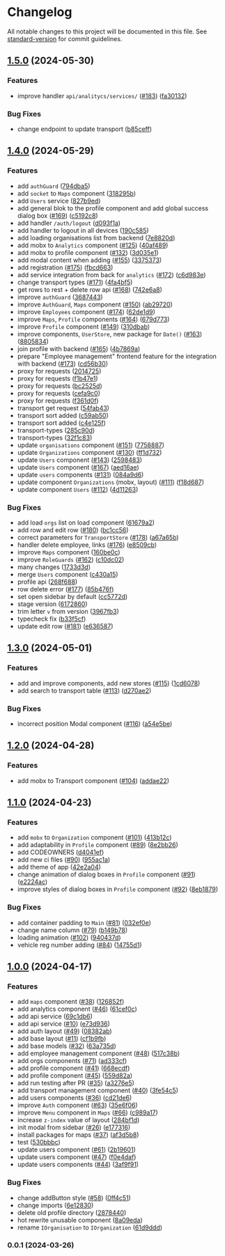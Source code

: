 # Changelog

All notable changes to this project will be documented in this file. See [standard-version](https://github.com/conventional-changelog/standard-version) for commit guidelines.

## [1.5.0](https://github.com/routelink/client/compare/v1.4.0...v1.5.0) (2024-05-30)


### Features

* improve handler `api/analitycs/services/` ([#183](https://github.com/routelink/client/issues/183)) ([fa30132](https://github.com/routelink/client/commit/fa301321c66380f2cecee251fdd0fe1e78a6f821))


### Bug Fixes

* change endpoint to update transport ([b85ceff](https://github.com/routelink/client/commit/b85cefff7eee09e38381a57de4108650e24756b0))

## [1.4.0](https://github.com/routelink/client/compare/v1.3.0...v1.4.0) (2024-05-29)

### Features

- add `authGuard` ([794dba5](https://github.com/routelink/client/commit/794dba556104f4bb2e6bbc7453ef1d38a84fd55a))
- add `socket` to `Maps` component ([318295b](https://github.com/routelink/client/commit/318295b6fc40763ec956ee364894070e2019ea4b))
- add `Users` service ([827b9ed](https://github.com/routelink/client/commit/827b9ed37a1533a7ea32345ceb3595dbd25d126c))
- add general blok to the profile component and add global success dialog box ([#169](https://github.com/routelink/client/issues/169)) ([c5192c8](https://github.com/routelink/client/commit/c5192c84ca3338b9b9ea002e290405694e58c1a6))
- add handler `/auth/logout` ([d093f1a](https://github.com/routelink/client/commit/d093f1a66661be037c6d5c80f05c8d94cb9a19c9))
- add handler to logout in all devices ([190c585](https://github.com/routelink/client/commit/190c585579b79566b560bf3cfa35acefae6bde81))
- add loading organisations list from backend ([7e8820d](https://github.com/routelink/client/commit/7e8820d43ab8d6bed5c064eaea78ada65930aa0b))
- add mobx to `Analytics` component ([#125](https://github.com/routelink/client/issues/125)) ([40af489](https://github.com/routelink/client/commit/40af489e1d222fb48921a39de3393de1d64f725c))
- add mobx to profile component ([#132](https://github.com/routelink/client/issues/132)) ([3d035e1](https://github.com/routelink/client/commit/3d035e1b2cf8e8536cb4e60033f5eb45d6c79ab6))
- add modal content when adding ([#155](https://github.com/routelink/client/issues/155)) ([3375373](https://github.com/routelink/client/commit/3375373eb428a64ee971701960cbcb34e8f4d9f3))
- add registration ([#175](https://github.com/routelink/client/issues/175)) ([fbcd663](https://github.com/routelink/client/commit/fbcd66366c31877f4e3f35fcfceee44be47049fb))
- add service integration from back for `analytics` ([#172](https://github.com/routelink/client/issues/172)) ([c6d983e](https://github.com/routelink/client/commit/c6d983ee323d7f85ffcd8cd40a5b543bab347497))
- change transport types ([#171](https://github.com/routelink/client/issues/171)) ([4fa4bf5](https://github.com/routelink/client/commit/4fa4bf54c45df694175d500b319638c3892f9725))
- get rows to rest + delete row api ([#168](https://github.com/routelink/client/issues/168)) ([742e6a8](https://github.com/routelink/client/commit/742e6a843412ab9a7813986969b03debc78889dd))
- improve `authGuard` ([3687443](https://github.com/routelink/client/commit/3687443360d71c9a283282a860d6387e34995791))
- improve `AuthGuard`, `Maps` component ([#150](https://github.com/routelink/client/issues/150)) ([ab29720](https://github.com/routelink/client/commit/ab2972018c36b8c7cb0b825ace0a3ea9b4a79a67))
- improve `Employees` component ([#174](https://github.com/routelink/client/issues/174)) ([62de1d9](https://github.com/routelink/client/commit/62de1d94ee6f02868cf0f58d9d2d5826e65f529d))
- improve `Maps`, `Profile` components ([#164](https://github.com/routelink/client/issues/164)) ([679d773](https://github.com/routelink/client/commit/679d773642bf80d7210be866e81c3abece3ed568))
- improve `Profile` component ([#149](https://github.com/routelink/client/issues/149)) ([310dbab](https://github.com/routelink/client/commit/310dbab3bf0f886c041c1d05bdec6647946c36bd))
- improve components, `UserStore`, new package for `Date()` ([#163](https://github.com/routelink/client/issues/163)) ([8805834](https://github.com/routelink/client/commit/8805834b77c1b72d1971e267d7d673880a4cba18))
- join profile with backend ([#165](https://github.com/routelink/client/issues/165)) ([4b7869a](https://github.com/routelink/client/commit/4b7869aa920a1d939b7bd54e99bc138bdaa527da))
- prepare "Employee management" frontend feature for the integration with backend ([#173](https://github.com/routelink/client/issues/173)) ([cd56b30](https://github.com/routelink/client/commit/cd56b30d99297045ae9cdcfc935bb5bda0a41d24))
- proxy for requests ([2014725](https://github.com/routelink/client/commit/2014725d044bba10f9ef490fd4288752cf4d48dc))
- proxy for requests ([f1b47e1](https://github.com/routelink/client/commit/f1b47e106bd35eb2de023e907e542de8752327ec))
- proxy for requests ([bc2525d](https://github.com/routelink/client/commit/bc2525df237796b8988b75cf4eb1d2728d3aaf34))
- proxy for requests ([cefa9c0](https://github.com/routelink/client/commit/cefa9c0dd2087def274c5862c92d4b5424e8c48b))
- proxy for requests ([f361d0f](https://github.com/routelink/client/commit/f361d0fa1ea56cabdad1cbf9cd48595393fd8042))
- transport get request ([54fab43](https://github.com/routelink/client/commit/54fab431d10e0d4a1773b532e61242bc07f5c62c))
- transport sort added ([c59ab50](https://github.com/routelink/client/commit/c59ab501a1694c6400ff0c04abc042271044174f))
- transport sort added ([c4e125f](https://github.com/routelink/client/commit/c4e125fad46239ac143e75a487a1ec7eecf4dc28))
- transport-types ([285c90d](https://github.com/routelink/client/commit/285c90d4fd6627e471020866d4d62a5b613b30e7))
- transport-types ([32f1c83](https://github.com/routelink/client/commit/32f1c8320e25c6e80ca208e0899381d1d277cc4a))
- update `organisations` component ([#151](https://github.com/routelink/client/issues/151)) ([7758887](https://github.com/routelink/client/commit/775888763b5b8bfb7a44e073b63a02c4885ea7ec))
- update `Organizations` component ([#130](https://github.com/routelink/client/issues/130)) ([ff1d732](https://github.com/routelink/client/commit/ff1d73279655d5a14fb31cab2885cc859d3b9aa6))
- update `Users` component ([#143](https://github.com/routelink/client/issues/143)) ([2598483](https://github.com/routelink/client/commit/259848315041fa1cd1737e7392253f382122fe19))
- update `Users` component ([#167](https://github.com/routelink/client/issues/167)) ([aed16ae](https://github.com/routelink/client/commit/aed16aeb1037db177887dffcf171cc3205d9e3d3))
- update `users` components ([#131](https://github.com/routelink/client/issues/131)) ([084a9d6](https://github.com/routelink/client/commit/084a9d657a2de9927afe47db5324f4c23c09eb5a))
- update component `Organizations` (mobx, layout) ([#111](https://github.com/routelink/client/issues/111)) ([f18d687](https://github.com/routelink/client/commit/f18d687328f84629cdef65564bf86a5c54e4a9d2))
- update component `Users` ([#112](https://github.com/routelink/client/issues/112)) ([4d11263](https://github.com/routelink/client/commit/4d112636b919ad4b35d587cf3e9a51e478ca620a))

### Bug Fixes

- add load `orgs` list on load component ([61679a2](https://github.com/routelink/client/commit/61679a2ddf9c010a9217496c7a1300494bc58979))
- add row and edit row ([#180](https://github.com/routelink/client/issues/180)) ([bc1cc56](https://github.com/routelink/client/commit/bc1cc56965c9dda5c84e0357570328413df14621))
- correct parameters for `TransportStore` ([#178](https://github.com/routelink/client/issues/178)) ([a67a65b](https://github.com/routelink/client/commit/a67a65b46fd6f978d927cbd9174b08fd41333ae5))
- handler delete employee, links ([#176](https://github.com/routelink/client/issues/176)) ([e8509cb](https://github.com/routelink/client/commit/e8509cb97f22bff450f65c1da41121c4a09796d4))
- improve `Maps` component ([160be0c](https://github.com/routelink/client/commit/160be0c847ab7b2bd280d100bbb8e96846095b79))
- improve `RoleGuards` ([#162](https://github.com/routelink/client/issues/162)) ([c10dc02](https://github.com/routelink/client/commit/c10dc028697c3af50357942829471cc200aad16c))
- many changes ([1733d3d](https://github.com/routelink/client/commit/1733d3d060ba42dae235a0415af354061c1b9190))
- merge `Users` component ([c430a15](https://github.com/routelink/client/commit/c430a15969337ddb17d47c6b89e91ead734f8c35))
- profile api ([268f688](https://github.com/routelink/client/commit/268f688ead6aed237f33f107c6f730f927eb2aaf))
- row delete error ([#177](https://github.com/routelink/client/issues/177)) ([85b476f](https://github.com/routelink/client/commit/85b476f0cfc991b0939ee2965c755b332346cebd))
- set open sidebar by default ([cc5772d](https://github.com/routelink/client/commit/cc5772d5ed3f2dd7dc16fa4b385f6e11f757a716))
- stage version ([6172860](https://github.com/routelink/client/commit/617286042bfa3ed71f326d176c8345421cd2a78d))
- trim letter `v` from version ([3967fb3](https://github.com/routelink/client/commit/3967fb32ad63df8fdbef0a8325dd5da0a33b0d9a))
- typecheck fix ([b33f5cf](https://github.com/routelink/client/commit/b33f5cf3d2f7caa2ff4fcc06d800f7100651a953))
- update edit row ([#181](https://github.com/routelink/client/issues/181)) ([e636587](https://github.com/routelink/client/commit/e63658741ad3067dc7fa1f4dd863d235482da059))

## [1.3.0](https://github.com/routelink/client/compare/v1.2.0...v1.3.0) (2024-05-01)

### Features

- add and improve components, add new stores ([#115](https://github.com/routelink/client/issues/115)) ([1cd6078](https://github.com/routelink/client/commit/1cd60789a9a7ac5985e64eca09e13cb81ca9898d))
- add search to transport table ([#113](https://github.com/routelink/client/issues/113)) ([d270ae2](https://github.com/routelink/client/commit/d270ae2c77db9436a8781ced7426e6cbabeef326))

### Bug Fixes

- incorrect position Modal component ([#116](https://github.com/routelink/client/issues/116)) ([a54e5be](https://github.com/routelink/client/commit/a54e5beac43c44639a1824be2e9ddaf7e0779a12))

## [1.2.0](https://github.com/routelink/client/compare/v1.1.0...v1.2.0) (2024-04-28)

### Features

- add mobx to Transport component ([#104](https://github.com/routelink/client/issues/104)) ([addae22](https://github.com/routelink/client/commit/addae2246ad9d9233284965ad5147661fd0ab3f7))

## [1.1.0](https://github.com/routelink/client/compare/v1.0.0...v1.1.0) (2024-04-23)

### Features

- add `mobx` to `Organization` component ([#101](https://github.com/routelink/client/issues/101)) ([413b12c](https://github.com/routelink/client/commit/413b12cdf0623a1c2841b8eb9ca57e04532ff06b))
- add adaptability in `Profile` component ([#89](https://github.com/routelink/client/issues/89)) ([8e2bb26](https://github.com/routelink/client/commit/8e2bb26cf77682cf5aa54a173a78833665c6fee5))
- add CODEOWNERS ([d4041ef](https://github.com/routelink/client/commit/d4041efcfc5a10cb20741c72c0868105f037be66))
- add new ci files ([#90](https://github.com/routelink/client/issues/90)) ([955ac1a](https://github.com/routelink/client/commit/955ac1a640a7fe50166d93b2db8f1da318201f91))
- add theme of app ([42e2a04](https://github.com/routelink/client/commit/42e2a0435837c6e77bd480f6c06e624a46a51ddf))
- change animation of dialog boxes in `Profile` component ([#91](https://github.com/routelink/client/issues/91)) ([e2224ac](https://github.com/routelink/client/commit/e2224ac64e20964b7aa27f4009d8ab29003c252e))
- improve styles of dialog boxes in `Profile` component ([#92](https://github.com/routelink/client/issues/92)) ([8eb1879](https://github.com/routelink/client/commit/8eb18791e4a6ac1dfdc722417fc718db68c14307))

### Bug Fixes

- add container padding to `Main` ([#81](https://github.com/routelink/client/issues/81)) ([032ef0e](https://github.com/routelink/client/commit/032ef0e4a89be801055c5582e374594f9a7a55e2))
- change name column ([#79](https://github.com/routelink/client/issues/79)) ([b149b78](https://github.com/routelink/client/commit/b149b787a3fa868930bd3c535784adedd7f12e17))
- loading animation ([#102](https://github.com/routelink/client/issues/102)) ([940437d](https://github.com/routelink/client/commit/940437d04adb12b5165fcd2e85bc5fc2eeb57afd))
- vehicle reg number adding ([#84](https://github.com/routelink/client/issues/84)) ([14755d1](https://github.com/routelink/client/commit/14755d1045e87e40b9fd387191324fe01adc6637))

## [1.0.0](https://github.com/routelink/client/compare/v0.0.1...v1.0.0) (2024-04-17)

### Features

- add `maps` component ([#38](https://github.com/routelink/client/issues/38)) ([126852f](https://github.com/routelink/client/commit/126852fb55dc34a611197bebb0c105bfef055777))
- add analytics component ([#46](https://github.com/routelink/client/issues/46)) ([61cef0c](https://github.com/routelink/client/commit/61cef0cd018b62ff2bd799f4db71ea8bc8151ac7))
- add api service ([69c1db6](https://github.com/routelink/client/commit/69c1db6098dfecd150ab7274d989a222f58d67fa))
- add api service ([#10](https://github.com/routelink/client/issues/10)) ([e73d936](https://github.com/routelink/client/commit/e73d936dd11100cd507341e17ec8f24db94c147c))
- add auth layout ([#49](https://github.com/routelink/client/issues/49)) ([08382ab](https://github.com/routelink/client/commit/08382ab945c44a070b9e431f884a8d2b7b15bb02))
- add base layout ([#11](https://github.com/routelink/client/issues/11)) ([cf1b9fb](https://github.com/routelink/client/commit/cf1b9fbceafd9fcabd50ab7f996193d304d62484))
- add base models ([#32](https://github.com/routelink/client/issues/32)) ([63a735d](https://github.com/routelink/client/commit/63a735d362802d4443ba52cbdcd5b33e1c7f429a))
- add employee management component ([#48](https://github.com/routelink/client/issues/48)) ([517c38b](https://github.com/routelink/client/commit/517c38b4f32d786bf0eb7ce52af765f31f128d01))
- add orgs components ([#71](https://github.com/routelink/client/issues/71)) ([ad333cf](https://github.com/routelink/client/commit/ad333cf04d595226f0f279019d9e19c5a20af980))
- add profile component ([#41](https://github.com/routelink/client/issues/41)) ([668ecdf](https://github.com/routelink/client/commit/668ecdfb82c79df85b18fb1febf81b96b265a83b))
- add profile component ([#45](https://github.com/routelink/client/issues/45)) ([559d82a](https://github.com/routelink/client/commit/559d82a3cc8e6d8b95876bf97f999fa6c71bb097))
- add run testing after PR ([#35](https://github.com/routelink/client/issues/35)) ([a3276e5](https://github.com/routelink/client/commit/a3276e58f395e1a1ba794725f463bc90737f5da7))
- add transport management component ([#40](https://github.com/routelink/client/issues/40)) ([3fe54c5](https://github.com/routelink/client/commit/3fe54c5b1c105a7810c06492a5c5e3b01e65dac8))
- add users components ([#36](https://github.com/routelink/client/issues/36)) ([cd21de6](https://github.com/routelink/client/commit/cd21de6c82b70069c8538ac1fdb1f41bfa22a29c))
- improve `Auth` component ([#63](https://github.com/routelink/client/issues/63)) ([35e6f06](https://github.com/routelink/client/commit/35e6f066147538c330c50cacb03e4d8e40899ceb))
- improve `Menu` component in `Maps` ([#66](https://github.com/routelink/client/issues/66)) ([c989a17](https://github.com/routelink/client/commit/c989a1786017817a8a1cb0c2d0106a94594eb835))
- increase `z-index` value of layout ([284bf1d](https://github.com/routelink/client/commit/284bf1ddf8abbc06843da49ef5ac1fae138ad9d8))
- init modal from sidebar ([#26](https://github.com/routelink/client/issues/26)) ([e177316](https://github.com/routelink/client/commit/e177316208e9ad39d1c7aa52c3db140361a62a64))
- install packages for maps ([#37](https://github.com/routelink/client/issues/37)) ([af3d5b8](https://github.com/routelink/client/commit/af3d5b85353ae15b6e79e7018015c8359b410c19))
- test ([530bbbc](https://github.com/routelink/client/commit/530bbbc561f4d4154b84bcce93990e4959bc8c3c))
- update users component ([#61](https://github.com/routelink/client/issues/61)) ([2b19601](https://github.com/routelink/client/commit/2b196013de04c4ee4f5c06440e14ad443f38133c))
- update users component ([#47](https://github.com/routelink/client/issues/47)) ([f0e4daf](https://github.com/routelink/client/commit/f0e4daf85595f63e08d42e13acd04fe4255576d1))
- update users components ([#44](https://github.com/routelink/client/issues/44)) ([3af9f91](https://github.com/routelink/client/commit/3af9f916304356d992aac4ae36b4480d3ded9491))

### Bug Fixes

- change addButton style ([#58](https://github.com/routelink/client/issues/58)) ([0ff4c51](https://github.com/routelink/client/commit/0ff4c51e318805bdd1c15b85787014d2ff9ce958))
- change imports ([6e12830](https://github.com/routelink/client/commit/6e1283057f9af36df1a03a818d516cccae0ff632))
- delete old profile directory ([2878440](https://github.com/routelink/client/commit/28784409c3d1ee115b6f5bbc83ae70a95cf8a055))
- hot rewrite unusable component ([8a09eda](https://github.com/routelink/client/commit/8a09eda4dc7989c0759dd883626d71c8cc8ece54))
- rename `IOrganisation` to `IOrganization` ([61d9ddd](https://github.com/routelink/client/commit/61d9dddf6da43c507560af026ac3c703f1d2c75a))

### 0.0.1 (2024-03-26)
